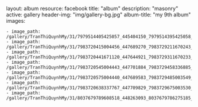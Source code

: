
layout: album
resource: facebook
title: "album"
description: "masonry"
active: gallery
header-img: "img/gallery-bg.jpg"
album-title: "my 9th album"
images:
    
    - image_path: /gallery/TranThiQuynhMy/31/7979514405425057_445404150_7979514395425058_6982755335040003517_n.jpg
    - image_path: /gallery/TranThiQuynhMy/31/7983720415004456_447689270_7983729211670243_1212411865991843592_n.jpg
    - image_path: /gallery/TranThiQuynhMy/31/7983720441671120_447644921_7983729311670233_2246577188940127010_n.jpg
    - image_path: /gallery/TranThiQuynhMy/31/7983720545004443_447701884_7983729458336885_3269533230741733355_n.jpg
    - image_path: /gallery/TranThiQuynhMy/31/7983720575004440_447689583_7983729485003549_4631610245199209616_n.jpg
    - image_path: /gallery/TranThiQuynhMy/31/7983720638337767_447709829_7983729675003530_6914498258276777105_n.jpg
    - image_path: /gallery/TranThiQuynhMy/31/8037679789608518_448263093_8037679786275185_4838788949303584156_n.jpg
